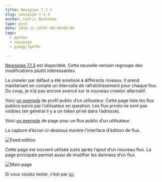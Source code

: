 ```yaml
---
title: Newspipe 7.1.3
slug: newspipe-7-1-3
author: Cédric Bonhomme
type: post
date: 2016-11-14T07:48:49+00:00
tags:
  - python
  - newspipe
  - pyAggr3g470r

---
```

[Newspipe 7.1.3](https://github.com/newspipe/newspipe/releases/tag/7.1.3) est
disponible.
Cette nouvelle version regroupe des modifications plutôt intéressantes.

Le _crawler_ par défaut a été amélioré à différents niveaux. Il prend maintenant
en compte un intervalle de rafraîchissement pour chaque flux.
Du coup, je n’ai pas encore avancé sur le nouveau _crawler_ alternatif.

Voici [un exemple](https://www.newspipe.org/user/Cedric) de profil public d’un
utilisateur. Cette page liste les flux publics suivis par l’utilisateur en
question. Les flux privés ne sont pas visibles (en général il y a un _token_
privé dans l’adresse).

Voici [un exemple](https://www.newspipe.org/feed/public/12) de page pour un
flux public d’un utilisateur.

La capture d’écran ci-dessous montre l’interface d’édition de flux.

![Feed edition](/images/blog/2016/11/Newspipe_713_feed_edition.png)

Cette page est souvent utilisée juste après l’ajout d’un nouveau flux.
La page principale permet aussi de modifier les données d’un flux.

![Main page](/images/blog/2016/11/Newspipe_713_main_page.png)

Si vous voulez tester, c’est par [ici](https://www.newspipe.org).
